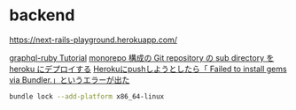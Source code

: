 # backend

<https://next-rails-playground.herokuapp.com/>

[graphql-ruby Tutorial](https://www.howtographql.com/graphql-ruby/0-introduction/)
[monorepo 構成の Git repository の sub directory を heroku にデプロイする](https://ohbarye.hatenablog.jp/entry/2018/07/08/160003)
[Herokuにpushしようとしたら「 Failed to install gems via Bundler.」というエラーが出た](https://qiita.com/daiki457110/items/cfbd78a4267dbfa5d3f1)

```bash
bundle lock --add-platform x86_64-linux
```
